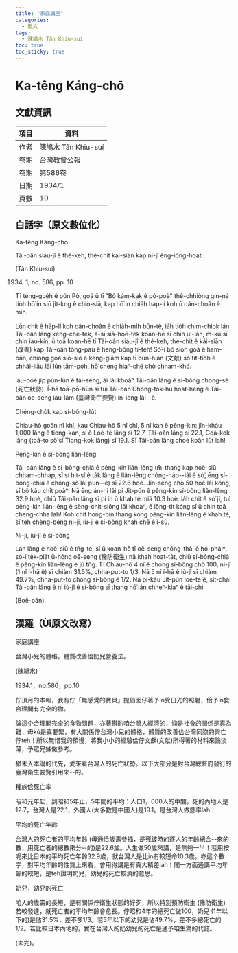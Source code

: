 ```yaml
---
title: "家庭講座"
categories:
  - 散文
tags:
  - 陳鳩水 Tân Khiu-suí
toc: true
toc_sticky: true
---
```


# Ka-têng Káng-chō

## 文獻資訊

| 項目 | 資料 |
|---|---|
| 作者 | 陳鳩水 Tân Khiu-suí |
| 卷期 | 台灣教會公報 |
| 卷期 | 第586卷 |
| 日期 | 1934/1 |
| 頁數 | 10 |

## 白話字（原文數位化）

Ka-têng Káng-chō

Tâi-oân siáu-jî ê thé-keh, thé-chit kái-siān kap ni-jî êng-ióng-hoat.

(Tân Khiu-suí)

1934. 1, no. 586, pp. 10

Tī téng-goe̍h ê pún Pò, goá ū tī "Bô kám-kak ê pó-poè" thê-chhiòng gín-ná tio̍h hō͘ in siū ji̍t-kng ê chiò-siā, kap hō͘ in chia̍h ha̍p-lí koh ū oân-choân ê mi̍h.

Lūn chit ê ha̍p-lí koh oân-choân ê chia̍h-mi̍h būn-tê, ia̍h tio̍h chim-chiok lán Tâi-oân lâng keng-chè-tek, á-sī siā-hoē-tek koan-hē sī chin uî-lân, m̄-kú sī chin iàu-kín, ū toā koan-hē tī Tâi-oân siáu-jî ê thé-keh, thé-chit ê kái-siān (改善) kap Tâi-oân tông-pau ê heng-bông tī-teh! Só͘-í bô sioh goá ê ham-bān, chiong goá sió-sió ê keng-giām kap tī bûn-hiàn (文献) só͘ tit-tio̍h ê chhâi-liāu lâi lūn tām-po̍h, hō͘ chèng hiaⁿ-ché chò chham-khó.

iáu-boē ji̍p pún-lūn ê tāi-seng, ài lâi khoàⁿ Tâi-oân lâng ê sí-bông chōng-sè (死亡狀勢). Í-hā toā-pō͘-hūn sī tuì Tâi-oân Chóng-tok-hú hoat-hêng ê Tâi-oân oē-seng iàu-lám (臺灣衛生要覽) ín-iōng lâi--ê.

Chéng-cho̍k kap sí-bông-lu̍t

Chiau-hô goân nî khí, kàu Chiau-hô 5 nî chí, 5 nî kan ê pêng-kin: jîn-kháu 1,000 lâng ê tiong-kan, sí ê Loē-tē lâng sī 12.7, Tâi-oân lâng sī 22.1, Goā-kok lâng (toā-to sò͘ sī Tiong-kok lâng) sī 19.1. Sī Tâi-oân lâng choè koân lu̍t lah!

Pêng-kin ê sí-bông liân-lêng

Tâi-oân lâng ê sí-bông-chiá ê pêng-kin liân-lêng (m̄-thang kap hoè-siū chham-chhap, sī sí hit-sî ê ta̍k lâng ê liân-lêng chóng-ha̍p--lâi ê sò͘, ēng sí-bông-chiá ê chóng-sò͘ lâi pun--ê) sī 22.6 hoè. Jîn-seng chò 50 hoè lâi kóng, sī bô kàu chi̍t poàⁿ! Nā ēng án-ni lâi pí Ji̍t-pún ê pêng-kin sí-bông liân-lêng 32.9 hoè, chiū Tâi-oân lâng sī pí in ū khah té miā 10.3 hoè. ia̍h chit ê sò͘ jī, tuì pêng-kin liân-lêng ê sèng-chit-siōng lâi khoàⁿ, ē iōng-tit kóng sī ū chin toā cheng-chha lah! Koh chi̍t hong-bīn thang kóng pêng-kin liân-lêng ê khah té, sī teh chèng-bêng ni-jî, iù-jî ê sí-bông khah chē ê ì-sù.

Ni-jî, iù-jî ê sí-bông

Lán lâng ê hoè-siū ê tn̂g-té, sī ū koan-hē tī oē-seng chōng-thài ê hó-pháiⁿ, só͘-í te̍k-pia̍t ū-hông oē-seng (豫防衛生) nā khah hoat-ta̍t, chiū sí-bông-chiá ê pêng-kin liân-lêng ē jú tn̂g. Tī Chiau-hô 4 nî ê chóng sí-bông chò 100, ni-jî (1 nî í-hā ê) sī chiàm 31.5%, chha-put-to 1/3. Nā 5 nî í-hā ê iù-jî sī chiàm 49.7%, chha-put-to chóng sí-bông ê 1/2. Nā pí-kàu Ji̍t-pún loē-tē ê, si̍t-chāi Tâi-oân lâng ê ni iù-jî ê sí-bông sī thang hō͘ lán chheⁿ-kiaⁿ ê tāi-chì.

(Boē-oân).

## 漢羅（Ùi原文改寫）

家庭講座

台灣小兒的體格，體質改善佮奶兒營養法。

(陳鳩水)

1934.1，no.586，pp.10

佇頂月的本報，我有佇「無感覺的寶貝」提倡囡仔著予in受日光的照射，佮予in食合理閣有完全的物。

論這个合理閣完全的食物問題，亦著斟酌咱台灣人經濟的，抑是社會的關係是真為難，毋kú是真要緊，有大關係佇台灣小兒的體格，體質的改善佮台灣同胞的興亡佇teh！所以無惜我的頇慢，將我小小的經驗佮佇文獻(文献)所得著的材料來論淡薄，予眾兄姊做參考。

猶未入本論的代先，愛來看台灣人的死亡狀勢。以下大部分是對台灣總督府發行的臺灣衛生要覽引用來--的。

種族佮死亡率

昭和元年起，到昭和5年止，5年間的平均：人口1，000人的中間，死的內地人是12.7，台灣人是22.1，外國人(大多數是中國人)是19.1。是台灣人做懸率lah！

平均的死亡年齡

台灣人的死亡者的平均年齡 (毋通佮歲壽參插，是死彼時的逐人的年齡總合--來的數，用死亡者的總數來分--的)是22.6歲。人生做50歲來講，是無夠一半！若用按呢來比日本的平均死亡年齡32.9歲，就台灣人是比in有較短命10.3歲。亦這个數字，對平均年齡的性質上來看，會用得講是有真大精差lah！閣一方面通講平均年齡的較短，是teh證明奶兒，幼兒的死亡較濟的意思。

奶兒，幼兒的死亡

咱人的歲壽的長短，是有關係佇衛生狀態的好歹，所以特別預防衛生 (豫防衛生)若較發達，就死亡者的平均年齡會愈長。佇昭和4年的總死亡做100，奶兒 (1年以下的)是佔31.5%，差不多1/3。若5年以下的幼兒是佔49.7%，差不多總死亡的 1/2。若比較日本內地的，實在台灣人的奶幼兒的死亡是通予咱生驚的代誌。

(未完)。
